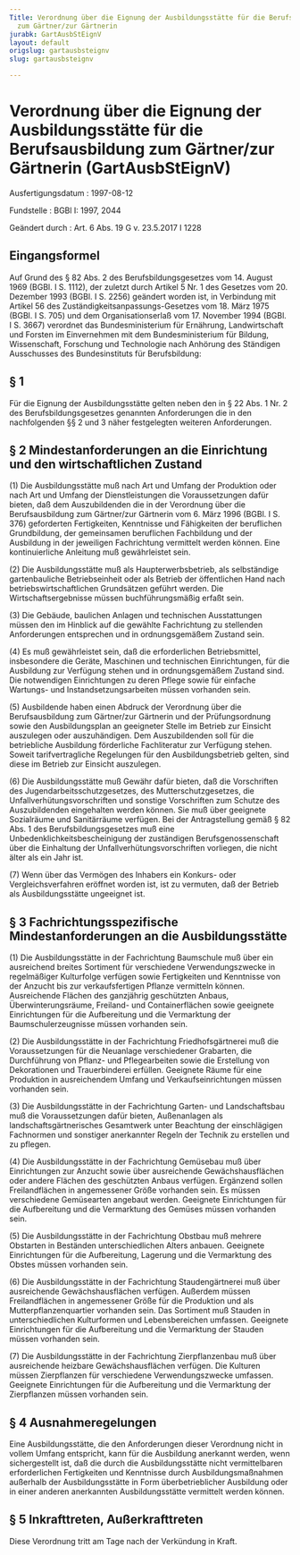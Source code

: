 ```yaml
---
Title: Verordnung über die Eignung der Ausbildungsstätte für die Berufsausbildung
  zum Gärtner/zur Gärtnerin
jurabk: GartAusbStEignV
layout: default
origslug: gartausbsteignv
slug: gartausbsteignv

---
```


# Verordnung über die Eignung der Ausbildungsstätte für die Berufsausbildung zum Gärtner/zur Gärtnerin (GartAusbStEignV)

Ausfertigungsdatum
:   1997-08-12

Fundstelle
:   BGBl I: 1997, 2044

Geändert durch
:   Art. 6 Abs. 19 G v. 23.5.2017 I 1228



## Eingangsformel

Auf Grund des § 82 Abs. 2 des Berufsbildungsgesetzes vom 14. August
1969 (BGBl. I S. 1112), der zuletzt durch Artikel 5 Nr. 1 des Gesetzes
vom 20. Dezember 1993 (BGBl. I S. 2256) geändert worden ist, in
Verbindung mit Artikel 56 des Zuständigkeitsanpassungs-Gesetzes vom
18\. März 1975 (BGBl. I S. 705) und dem Organisationserlaß vom 17.
November 1994 (BGBl. I S. 3667) verordnet das Bundesministerium für
Ernährung, Landwirtschaft und Forsten im Einvernehmen mit dem
Bundesministerium für Bildung, Wissenschaft, Forschung und Technologie
nach Anhörung des Ständigen Ausschusses des Bundesinstituts für
Berufsbildung:


## § 1

Für die Eignung der Ausbildungsstätte gelten neben den in § 22 Abs. 1
Nr. 2 des Berufsbildungsgesetzes genannten Anforderungen die in den
nachfolgenden §§ 2 und 3 näher festgelegten weiteren Anforderungen.


## § 2 Mindestanforderungen an die Einrichtung und den wirtschaftlichen Zustand

(1) Die Ausbildungsstätte muß nach Art und Umfang der Produktion oder
nach Art und Umfang der Dienstleistungen die Voraussetzungen dafür
bieten, daß dem Auszubildenden die in der Verordnung über die
Berufsausbildung zum Gärtner/zur Gärtnerin vom 6. März 1996 (BGBl. I
S. 376) geforderten Fertigkeiten, Kenntnisse und Fähigkeiten der
beruflichen Grundbildung, der gemeinsamen beruflichen Fachbildung und
der Ausbildung in der jeweiligen Fachrichtung vermittelt werden
können. Eine kontinuierliche Anleitung muß gewährleistet sein.

(2) Die Ausbildungsstätte muß als Haupterwerbsbetrieb, als
selbständige gartenbauliche Betriebseinheit oder als Betrieb der
öffentlichen Hand nach betriebswirtschaftlichen Grundsätzen geführt
werden. Die Wirtschaftsergebnisse müssen buchführungsmäßig erfaßt
sein.

(3) Die Gebäude, baulichen Anlagen und technischen Ausstattungen
müssen den im Hinblick auf die gewählte Fachrichtung zu stellenden
Anforderungen entsprechen und in ordnungsgemäßem Zustand sein.

(4) Es muß gewährleistet sein, daß die erforderlichen Betriebsmittel,
insbesondere die Geräte, Maschinen und technischen Einrichtungen, für
die Ausbildung zur Verfügung stehen und in ordnungsgemäßem Zustand
sind. Die notwendigen Einrichtungen zu deren Pflege sowie für einfache
Wartungs- und Instandsetzungsarbeiten müssen vorhanden sein.

(5) Ausbildende haben einen Abdruck der Verordnung über die
Berufsausbildung zum Gärtner/zur Gärtnerin und der Prüfungsordnung
sowie den Ausbildungsplan an geeigneter Stelle im Betrieb zur Einsicht
auszulegen oder auszuhändigen. Dem Auszubildenden soll für die
betriebliche Ausbildung förderliche Fachliteratur zur Verfügung
stehen. Soweit tarifvertragliche Regelungen für den Ausbildungsbetrieb
gelten, sind diese im Betrieb zur Einsicht auszulegen.

(6) Die Ausbildungsstätte muß Gewähr dafür bieten, daß die
Vorschriften des Jugendarbeitsschutzgesetzes, des
Mutterschutzgesetzes, die Unfallverhütungsvorschriften und sonstige
Vorschriften zum Schutze des Auszubildenden eingehalten werden können.
Sie muß über geeignete Sozialräume und Sanitärräume verfügen. Bei der
Antragstellung gemäß § 82 Abs. 1 des Berufsbildungsgesetzes muß eine
Unbedenklichkeitsbescheinigung der zuständigen Berufsgenossenschaft
über die Einhaltung der Unfallverhütungsvorschriften vorliegen, die
nicht älter als ein Jahr ist.

(7) Wenn über das Vermögen des Inhabers ein Konkurs- oder
Vergleichsverfahren eröffnet worden ist, ist zu vermuten, daß der
Betrieb als Ausbildungsstätte ungeeignet ist.


## § 3 Fachrichtungsspezifische Mindestanforderungen an die Ausbildungsstätte

(1) Die Ausbildungsstätte in der Fachrichtung Baumschule muß über ein
ausreichend breites Sortiment für verschiedene Verwendungszwecke in
regelmäßiger Kulturfolge verfügen sowie Fertigkeiten und Kenntnisse
von der Anzucht bis zur verkaufsfertigen Pflanze vermitteln können.
Ausreichende Flächen des ganzjährig geschützten Anbaus,
Überwinterungsräume, Freiland- und Containerflächen sowie geeignete
Einrichtungen für die Aufbereitung und die Vermarktung der
Baumschulerzeugnisse müssen vorhanden sein.

(2) Die Ausbildungsstätte in der Fachrichtung Friedhofsgärtnerei muß
die Voraussetzungen für die Neuanlage verschiedener Grabarten, die
Durchführung von Pflanz- und Pflegearbeiten sowie die Erstellung von
Dekorationen und Trauerbinderei erfüllen. Geeignete Räume für eine
Produktion in ausreichendem Umfang und Verkaufseinrichtungen müssen
vorhanden sein.

(3) Die Ausbildungsstätte in der Fachrichtung Garten- und
Landschaftsbau muß die Voraussetzungen dafür bieten, Außenanlagen als
landschaftsgärtnerisches Gesamtwerk unter Beachtung der einschlägigen
Fachnormen und sonstiger anerkannter Regeln der Technik zu erstellen
und zu pflegen.

(4) Die Ausbildungsstätte in der Fachrichtung Gemüsebau muß über
Einrichtungen zur Anzucht sowie über ausreichende Gewächshausflächen
oder andere Flächen des geschützten Anbaus verfügen. Ergänzend sollen
Freilandflächen in angemessener Größe vorhanden sein. Es müssen
verschiedene Gemüsearten angebaut werden. Geeignete Einrichtungen für
die Aufbereitung und die Vermarktung des Gemüses müssen vorhanden
sein.

(5) Die Ausbildungsstätte in der Fachrichtung Obstbau muß mehrere
Obstarten in Beständen unterschiedlichen Alters anbauen. Geeignete
Einrichtungen für die Aufbereitung, Lagerung und die Vermarktung des
Obstes müssen vorhanden sein.

(6) Die Ausbildungsstätte in der Fachrichtung Staudengärtnerei muß
über ausreichende Gewächshausflächen verfügen. Außerdem müssen
Freilandflächen in angemessener Größe für die Produktion und als
Mutterpflanzenquartier vorhanden sein. Das Sortiment muß Stauden in
unterschiedlichen Kulturformen und Lebensbereichen umfassen. Geeignete
Einrichtungen für die Aufbereitung und die Vermarktung der Stauden
müssen vorhanden sein.

(7) Die Ausbildungsstätte in der Fachrichtung Zierpflanzenbau muß über
ausreichende heizbare Gewächshausflächen verfügen. Die Kulturen müssen
Zierpflanzen für verschiedene Verwendungszwecke umfassen. Geeignete
Einrichtungen für die Aufbereitung und die Vermarktung der
Zierpflanzen müssen vorhanden sein.


## § 4 Ausnahmeregelungen

Eine Ausbildungsstätte, die den Anforderungen dieser Verordnung nicht
in vollem Umfang entspricht, kann für die Ausbildung anerkannt werden,
wenn sichergestellt ist, daß die durch die Ausbildungsstätte nicht
vermittelbaren erforderlichen Fertigkeiten und Kenntnisse durch
Ausbildungsmaßnahmen außerhalb der Ausbildungsstätte in Form
überbetrieblicher Ausbildung oder in einer anderen anerkannten
Ausbildungsstätte vermittelt werden können.


## § 5 Inkrafttreten, Außerkrafttreten

Diese Verordnung tritt am Tage nach der Verkündung in Kraft.

